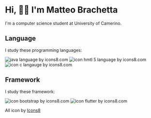 
<h1>Hi, 👋🏻 I'm Matteo Brachetta</h1>
I'm a computer science student at University of Camerino.

<section>
<p>
<h2>Language</h2>
I study these programming languages:
</p>
<p>
<img src="https://img.icons8.com/color/48/000000/java-coffee-cup-logo--v1.png" alt="java language by icons8.com"
title="java language"/> 
<img src="https://img.icons8.com/color/48/000000/html-5--v1.png" alt="icon hmtl 5 language by icons8.com"title="html 5 language"/> 
<img src="https://img.icons8.com/color/48/000000/c-programming.png" alt="icon c langauge by icons8.com"title="C language"/> 
</p>
</section>
<section>
<h2>Framework</h2>
I study these framework:
<p>
<img src="https://img.icons8.com/color/48/000000/bootstrap.png"alt="icon bootstrap by icons8.com"title="bootstrap"/> 
<img src="https://img.icons8.com/color/48/000000/flutter.png"alt="icon flutter by icons8.com"title="flutter"/> 

</p>


All icon by <a target="_blank" href="https://icons8.com">Icons8</a>
</section>

